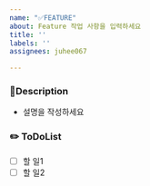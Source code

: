 ```yaml
---
name: "✅FEATURE"
about: Feature 작업 사항을 입력하세요
title: ''
labels: ''
assignees: juhee067

---
```


### Description
- 설명을 작성하세요

### ✏️ ToDoList
- [ ] 할 일1
- [ ] 할 일2
